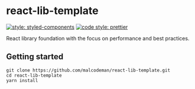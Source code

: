 # react-lib-template

[![style: styled-components](https://img.shields.io/badge/style-%F0%9F%92%85%20styled--components-orange.svg?colorB=daa357&colorA=db748e)](https://github.com/styled-components/styled-components)
[![code style: prettier](https://img.shields.io/badge/code_style-prettier-ff69b4.svg)](https://github.com/prettier/prettier)

React library foundation with the focus on performance and best practices.

## Getting started

```
git clone https://github.com/malcodeman/react-lib-template.git
cd react-lib-template
yarn install
```
